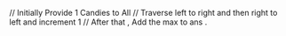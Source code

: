 // Initially Provide 1 Candies to All
// Traverse left to right and then right to left and increment 1
// After that , Add the max to ans .
